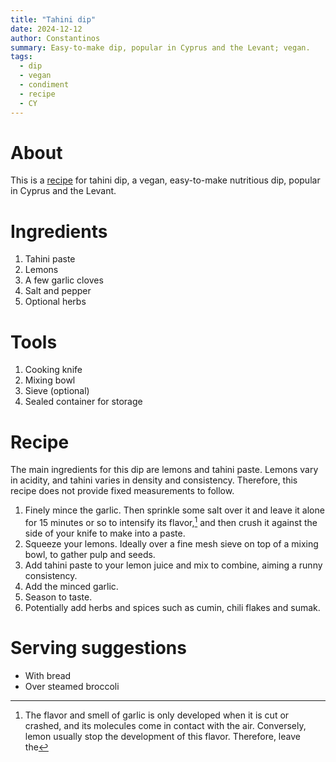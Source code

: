 ```yaml
---
title: "Tahini dip"
date: 2024-12-12
author: Constantinos 
summary: Easy-to-make dip, popular in Cyprus and the Levant; vegan.  
tags:
  - dip
  - vegan
  - condiment
  - recipe
  - CY
---
```

# About
This is a [recipe](Recipe.md) for tahini dip, a vegan, easy-to-make nutritious dip, popular in Cyprus and the Levant.   
# Ingredients 
1. Tahini paste 
2. Lemons 
3. A few garlic cloves  
4. Salt and pepper 
5. Optional herbs 
# Tools 
1. Cooking knife 
2. Mixing bowl 
3. Sieve (optional)
4. Sealed container for storage
# Recipe 

The main ingredients for this dip are lemons and tahini paste. Lemons vary in acidity, and tahini varies in density and consistency. 
Therefore, this recipe does not provide fixed measurements to follow.    

1. Finely mince the garlic. Then sprinkle some salt over it and leave it alone for 15 minutes or so to intensify its flavor,[^note] and then crush it against the side of your knife to make into a paste. 
2. Squeeze your lemons. Ideally over a fine mesh sieve on top of a mixing bowl, to gather pulp and seeds. 
3. Add tahini paste to your lemon juice and mix to combine, aiming a runny consistency.  
4. Add the minced garlic. 
5. Season to taste. 
6. Potentially add herbs and spices such as cumin, chili flakes and sumak. 


[^note]: The flavor and smell of garlic is only developed when it is cut or crashed, and its molecules come in contact with the air. Conversely, lemon usually stop the development of this flavor. Therefore, leave the 

# Serving suggestions 

- With bread  
- Over steamed broccoli 

